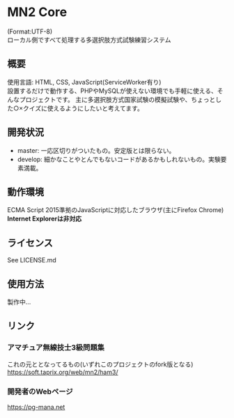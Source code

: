# MN2 Core
(Format:UTF-8)  
ローカル側ですべて処理する多選択肢方式試験練習システム
## 概要
使用言語: HTML, CSS, JavaScript(ServiceWorker有り)  
設置するだけで動作する、PHPやMySQLが使えない環境でも手軽に使える、そんなプロジェクトです。
主に多選択肢方式国家試験の模擬試験や、ちょっとした○×クイズに使えるようにしたいと考えてます。
## 開発状況
* master: 一応区切りがついたもの。安定版とは限らない。
* develop: 細かなことやとんでもないコードがあるかもしれないもの。実験要素満載。

## 動作環境
ECMA Script 2015準拠のJavaScriptに対応したブラウザ(主にFirefox Chrome)
**Internet Explorerは非対応**
## ライセンス
See LICENSE.md
## 使用方法
製作中...
## リンク
### アマチュア無線技士3級問題集
これの元ととなってるもの(いずれこのプロジェクトのfork版となる)  
 https://soft.taprix.org/web/mn2/ham3/
### 開発者のWebページ
 https://pg-mana.net
